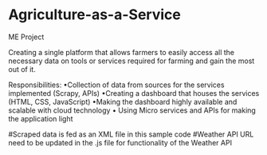 # Agriculture-as-a-Service
ME Project

Creating a single platform that allows farmers to easily access all the necessary data on tools or services required for farming and gain the most out of it.


Responsibilities:
•Collection of data from sources for the services implemented (Scrapy, APIs)
•Creating a dashboard that houses the services (HTML, CSS, JavaScript)
•Making the dashboard highly available and scalable with cloud technology
• Using Micro services and APIs for making the application light

#Scraped data is fed as an XML file in this sample code
#Weather API URL need to be updated in the .js file for functionality of the Weather API
